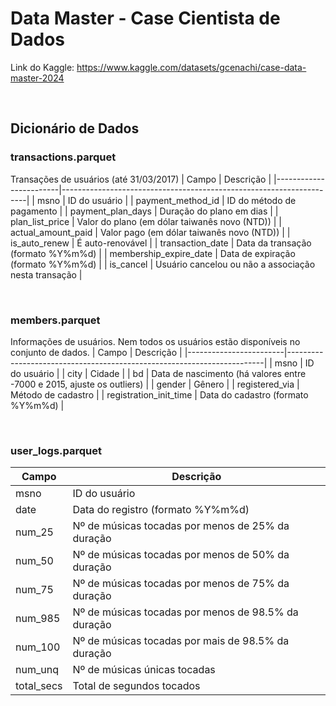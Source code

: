 # Data Master - Case Cientista de Dados

Link do Kaggle: https://www.kaggle.com/datasets/gcenachi/case-data-master-2024

<br>

## Dicionário de Dados
### **transactions.parquet**
Transações de usuários (até 31/03/2017)
| Campo                  | Descrição                                                           |
|------------------------|---------------------------------------------------------------------|
| msno                   | ID do usuário                                                       |
| payment_method_id      | ID do método de pagamento                                           |
| payment_plan_days      | Duração do plano em dias                                            |
| plan_list_price        | Valor do plano (em dólar taiwanês novo (NTD))                       |
| actual_amount_paid     | Valor pago (em dólar taiwanês novo (NTD))                           |
| is_auto_renew          | É auto-renovável                                                    |
| transaction_date       | Data da transação (formato %Y%m%d)                                  |
| membership_expire_date | Data de expiração (formato %Y%m%d)                                  |
| is_cancel              | Usuário cancelou ou não a associação nesta transação                |

<br>

### **members.parquet**
Informações de usuários. Nem todos os usuários estão disponíveis no conjunto de dados.
| Campo                  | Descrição                                                              |
|------------------------|------------------------------------------------------------------------|
| msno                   | ID do usuário                                                          |
| city                   | Cidade                                                                 |
| bd                     | Data de nascimento (há valores entre -7000 e 2015, ajuste os outliers) |
| gender                 | Gênero                                                                 |
| registered_via         | Método de cadastro                                                     |
| registration_init_time | Data do cadastro (formato %Y%m%d)                                      |


<br>

### **user_logs.parquet**
| Campo                  | Descrição                                                           |
|------------------------|---------------------------------------------------------------------|
| msno                   | ID do usuário                                                       |
| date                   | Data do registro (formato %Y%m%d)                                   |
| num_25                 | Nº de músicas tocadas por menos de 25% da duração                   |
| num_50                 | Nº de músicas tocadas por menos de 50% da duração                   |
| num_75                 | Nº de músicas tocadas por menos de 75% da duração                   |
| num_985                | Nº de músicas tocadas por menos de 98.5% da duração                 |
| num_100                | Nº de músicas tocadas por mais de 98.5% da duração                  |
| num_unq                | Nº de músicas únicas tocadas                                        |
| total_secs             | Total de segundos tocados                                           |

